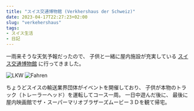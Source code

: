 ```yaml
---
title: "スイス交通博物館 (Verkhershaus der Schweiz)"
date: 2023-04-17T22:27:23+02:00
slug: "verkehershaus"
tags:
- スイス生活
- 日記
---
```

一雨来そうな天気予報だったので、
子供と一緒に屋内施設が充実している [スイス交通博物館](https://www.verkehrshaus.ch/startseite.html) に行ってきました。

![LKW](/assets/2023/04/17/LKW.jpg)
![Fahren](/assets/2023/04/17/Fahren.jpg)

ちょうどスイスの輸送業界団体がイベントを開催しており、
子供が本物のトラック（トレーラーヘッド）を運転してコース一周。
一日中遊んだ後に、
最後に屋内映画館でザ・スーパーマリオブラザーズムービー３Ｄを観て帰宅。
